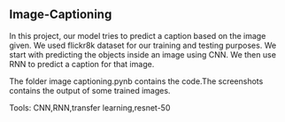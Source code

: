 ## Image-Captioning

In this project, our model tries to predict a caption based on the image given.
We used flickr8k dataset for our training and testing purposes.
We start with predicting the objects inside an image using CNN.
We then use RNN to predict a caption for that image.

The folder image captioning.pynb contains the code.The screenshots contains the output of some trained images.

Tools: CNN,RNN,transfer learning,resnet-50
